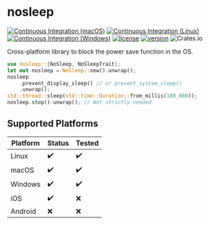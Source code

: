 # nosleep

[![Continuous Integration (macOS)](https://github.com/pevers/nosleep/actions/workflows/mac.yml/badge.svg)](https://github.com/pevers/nosleep/actions/workflows/mac.yml) [![Continuous Integration (Linux)](https://github.com/pevers/nosleep/actions/workflows/linux.yaml/badge.svg)](https://github.com/pevers/nosleep/actions/workflows/linux.yaml) [![Continuous Integration (Windows)](https://github.com/pevers/nosleep/actions/workflows/windows.yaml/badge.svg)](https://github.com/pevers/nosleep/actions/workflows/windows.yaml) [![license](https://img.shields.io/crates/l/nosleep?style=flat-square)](https://crates.io/crates/nosleep/) [![version](https://img.shields.io/crates/v/nosleep?style=flat-square)](https://crates.io/crates/nosleep/) ![Crates.io](https://img.shields.io/crates/d/nosleep?style=flat-square)

Cross-platform library to block the power save function in the OS.

```rust
use nosleep::{NoSleep, NoSleepTrait};
let mut nosleep = NoSleep::new().unwrap();
nosleep
    .prevent_display_sleep() // or prevent_system_sleep()
    .unwrap();
std::thread::sleep(std::time::Duration::from_millis(180_000));
nosleep.stop().unwrap(); // Not strictly needed
```

## Supported Platforms

| Platform | Status | Tested |
|----------|--------|--------|
| Linux    | ✔️      | ✔️      |
| macOS    | ✔️      | ✔️      |
| Windows  | ✔️      | ✔️      |
| iOS      | ✔️      | ❌      |
| Android  | ❌      | ❌     |